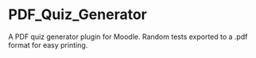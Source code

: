 # PDF_Quiz_Generator
A PDF quiz generator plugin for Moodle. Random tests exported to a .pdf format for easy printing.
